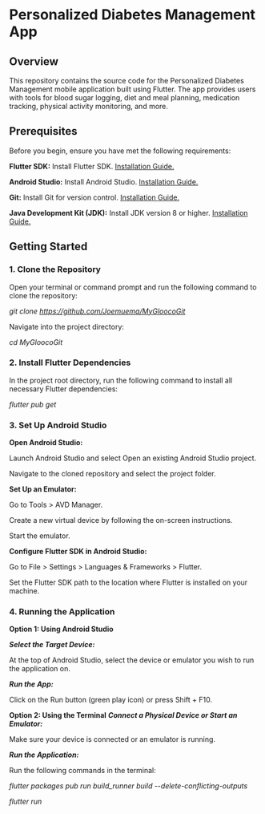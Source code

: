 # Personalized Diabetes Management App
## Overview

This repository contains the source code for the Personalized Diabetes Management mobile application built using Flutter. The app provides users with tools for blood sugar logging, diet and meal planning, medication tracking, physical activity monitoring, and more.

## Prerequisites

Before you begin, ensure you have met the following requirements:

**Flutter SDK:** Install Flutter SDK. [Installation Guide.]([url](https://docs.flutter.dev/get-started/install))

**Android Studio:** Install Android Studio. [Installation Guide.]([url](https://developer.android.com/studio/install))

**Git:** Install Git for version control. [Installation Guide.]([url](https://git-scm.com/book/en/v2/Getting-Started-Installing-Git))

**Java Development Kit (JDK):** Install JDK version 8 or higher. [Installation Guide.]([url](https://www.oracle.com/java/technologies/downloads/?er=221886))

## Getting Started

### 1. Clone the Repository

Open your terminal or command prompt and run the following command to clone the repository:

_git clone https://github.com/Joemuema/MyGloocoGit_

Navigate into the project directory:

_cd MyGloocoGit_

### 2. Install Flutter Dependencies

In the project root directory, run the following command to install all necessary Flutter dependencies:

_flutter pub get_

### 3. Set Up Android Studio

**Open Android Studio:**

Launch Android Studio and select Open an existing Android Studio project.

Navigate to the cloned repository and select the project folder.

**Set Up an Emulator:**

Go to Tools > AVD Manager.

Create a new virtual device by following the on-screen instructions.

Start the emulator.

**Configure Flutter SDK in Android Studio:**

Go to File > Settings > Languages & Frameworks > Flutter.

Set the Flutter SDK path to the location where Flutter is installed on your machine.

### 4. Running the Application

**Option 1: Using Android Studio**

_**Select the Target Device:**_

At the top of Android Studio, select the device or emulator you wish to run the application on.

_**Run the App:**_

Click on the Run button (green play icon) or press Shift + F10.

**Option 2: Using the Terminal**
_**Connect a Physical Device or Start an Emulator:**_

Make sure your device is connected or an emulator is running.

_**Run the Application:**_

Run the following commands in the terminal:

_flutter packages pub run build_runner build --delete-conflicting-outputs_

_flutter run_
